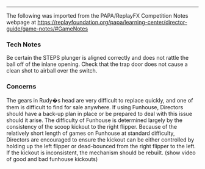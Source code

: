 ***
The following was imported from the PAPA/ReplayFX Competition Notes webpage at https://replayfoundation.org/papa/learning-center/director-guide/game-notes/#GameNotes

### Tech Notes
            
Be certain the STEPS plunger is aligned correctly and does not rattle the ball off of the inlane opening. Check that the trap door does not cause a clean shot to airball over the switch.

### Concerns
            
The gears in Rudy�s head are very difficult to replace quickly, and one of them is difficult to find for sale anywhere. If using Funhouse, Directors should have a back-up plan in place or be prepared to deal with this issue should it arise. The difficulty of Funhouse is determined largely by the consistency of the scoop kickout to the right flipper. Because of the relatively short length of games on Funhouse at standard difficulty, Directors are encouraged to ensure the kickout can be either controlled by holding up the left flipper or dead-bounced from the right flipper to the left. If the kickout is inconsistent, the mechanism should be rebuilt. (show video of good and bad funhouse kickouts)